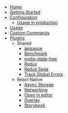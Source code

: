 * [Home](/)
* [Getting Started](/getting-started)
* [Configuration](/configuration)
  * [Usage in production](/configuration/usage-in-production)
* [Usage](/usage)
* [Custom Commands](/custom-commands)
* [Plugins](/plugins)
  * Shared
    * [apisauce](/plugins/apisauce)
    * [Benchmark](/plugins/benchmark)
    * [mobx-state-tree](/plugins/mobx-state-tree)
    * [Redux](/plugins/redux)
    * [Redux Saga](/plugins/redux-saga)
    * [Track Global Errors](/plugins/track-global-errors)
  * React Native
    * [Async Storage](/plugins/async-storage)
    * [Networking](/plugins/networking)
    * [Open in editor](/plugins/open-in-editor)
    * [Overlay](/plugins/overlay)
    * [Storybook](/plugins/storybook)
